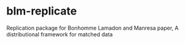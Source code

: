 # blm-replicate
Replication package for Bonhomme Lamadon and Manresa paper, A distributional framework for matched data

